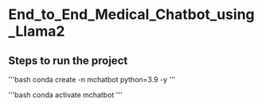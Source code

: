 # End_to_End_Medical_Chatbot_using_Llama2

## Steps to run the project

'''bash
conda create -n mchatbot python=3.9 -y
'''

'''bash
conda activate mchatbot
'''
